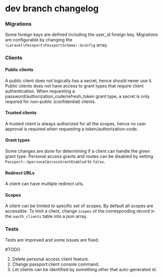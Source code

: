 # dev branch changelog

### Migrations
Some foreign keys are defined including the user_id foreign key.
Migrations are configurable by changing the `\Laravel\Passport\PassportSchema::$config` array.

### Clients

#### Public clients
A public client does not logically has a secret, hence should never use it.
Public clients does not have access to grant types that require client authentication.
When requesting a password/authorization_code/refresh_token grant type, a secret is only required for non-public (confidential) clients.

#### Trusted clients
A trusted client is always authorized for all the scopes, hence no user approval is required when requesting a token/authorization-code.

#### Grant types
Some changes are done for determining if a client can handle the given grant type.
Personal access grants and routes can be disabled by setting `Passport::$personalAccessGrantEnabled` to `false`.

#### Redirect URLs
A client can have multiple redirect urls.

#### Scopes
A client can be limited to specific set of scopes. By default all scopes are accessible.
To limit a client, change `scopes` of the corresponding record in the `oauth_clients` table into a json array.

### Tests
Tests are improved and some issues are fixed.

#TODO
1. Delete personal access client feature.
2. Change passport:client console command.
3. Let clients can be identified by something other that auto-generated id.
